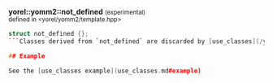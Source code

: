 
**yorel::yomm2::not_defined** <small>(experimental)</small><br>
<sub>defined in <yorel/yomm2/template.hpp></sub>

```c++
struct not_defined {};
```Classes derived from `not_defined` are discarded by [use_classes](/yomm2/reference/use_classes.html).

## Example

See the [use_classes example](use_classes.md#example)
